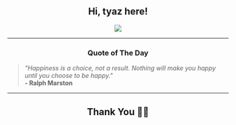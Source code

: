 <h2 align="center"> Hi, tyaz here!</h2>

<p align="center">
<a href="https://github.com/tyazx" alt="github streak"><img src="https://dvst-streak.herokuapp.com/?user=tyazx&theme=tokyonight&fire=DD472C"></a>
</p>

<hr>
<h3 align="center">Quote of The Day</h3>
<p align="center">
<blockquote>
<i>"Happiness is a choice, not a result. Nothing will make you happy until you choose to be happy."</i>
<br>
<b>- Ralph Marston</b>
</blockquote>
</p>


<hr>
<h2 align="center">Thank You 🙏🏼</h2>
